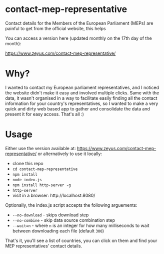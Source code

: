 # contact-mep-representative
Contact details for the Members of the European Parliament (MEPs) are painful to get from the official website, this helps

You can access a version here (updated monthly on the 17th day of the month):

https://www.zeyus.com/contact-mep-representative/

# Why?

I wanted to contact my European parliament representatives, and I noticed the website didn't make it easy and involved multiple clicks. Same with the data, it wasn't organised in a way to facilitate easily finding all the contact information for your country's representatives, so I wanted to make a very quick and dirty web based app to gather and consolidate the data and present it for easy access. That's all :)

# Usage

Either use the version available at: https://www.zeyus.com/contact-mep-representative/ or alternatively to use it locally:

- clone this repo
- `cd contact-mep-representative`
- `npm install`
- `node index.js`
- `npm install http-server -g`
- `http-server`
- visit in a browser: http://localhost:8080/

Optionally, the index.js script accepts the following arguements:
- `--no-download` - skips download step
- `--no-combine` - skip data source combination step
- `--wait=n` - where `n` is an integer for how many milliseconds to wait between downloading each file (default `300`) 

That's it, you'll see a list of countries, you can click on them and find your MEP representatives' contact details.
